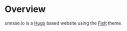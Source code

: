 # Overview

unnsse.io is a [Hugo](https://gohugo.io/ "Hugo") based website using the [FixIt](https://fixit.lruihao.cn/ "FixIt") theme.